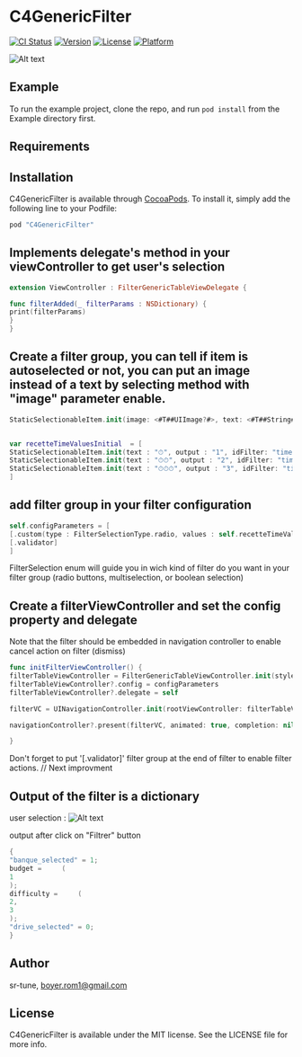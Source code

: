# C4GenericFilter

[![CI Status](http://img.shields.io/travis/sr-tune/C4GenericFilter.svg?style=flat)](https://travis-ci.org/sr-tune/C4GenericFilter)
[![Version](https://img.shields.io/cocoapods/v/C4GenericFilter.svg?style=flat)](http://cocoapods.org/pods/C4GenericFilter)
[![License](https://img.shields.io/cocoapods/l/C4GenericFilter.svg?style=flat)](http://cocoapods.org/pods/C4GenericFilter)
[![Platform](https://img.shields.io/cocoapods/p/C4GenericFilter.svg?style=flat)](http://cocoapods.org/pods/C4GenericFilter)

![Alt text](https://user-images.githubusercontent.com/1142694/29366641-d881d1dc-829a-11e7-986b-7e35046f24e5.png?raw=true "Filter in action")

## Example

To run the example project, clone the repo, and run `pod install` from the Example directory first.

## Requirements



## Installation

C4GenericFilter is available through [CocoaPods](http://cocoapods.org). To install
it, simply add the following line to your Podfile:

```ruby
pod "C4GenericFilter"
```

## Implements delegate's method in your viewController to get user's selection 

```swift
extension ViewController : FilterGenericTableViewDelegate {

func filterAdded(_ filterParams : NSDictionary) {
print(filterParams)
}
}
```

## Create a filter group, you can tell if item is autoselected or not, you can put an image instead of a text by selecting method with "image" parameter enable.



```swift
StaticSelectionableItem.init(image: <#T##UIImage?#>, text: <#T##String#>, output: <#T##String#>, idFilter: <#T##String#>, selected: <#T##Bool#>)


var recetteTimeValuesInitial  = [
StaticSelectionableItem.init(text : "⏱", output : "1", idFilter: "timer", selected: false),
StaticSelectionableItem.init(text : "⏱⏱", output : "2", idFilter: "timer", selected: true),
StaticSelectionableItem.init(text : "⏱⏱⏱", output : "3", idFilter: "timer", selected: false)
]
```

## add filter group in your filter configuration

```swift
self.configParameters = [
[.custom(type : FilterSelectionType.radio, values : self.recetteTimeValuesInitial, title : "temps de préparation")],
[.validator]
]
```
FilterSelection enum will guide you in wich kind of filter do you want in your filter group (radio buttons, multiselection, or boolean selection)

## Create a filterViewController and set the config property and delegate

Note that the filter should be embedded in navigation controller to enable cancel action on filter (dismiss)

```swift
func initFilterViewController() {
filterTableViewController = FilterGenericTableViewController.init(style : UITableViewStyle.grouped)
filterTableViewController?.config = configParameters
filterTableViewController?.delegate = self

filterVC = UINavigationController.init(rootViewController: filterTableViewController!)

navigationController?.present(filterVC, animated: true, completion: nil)

}
```

Don't forget to put '[.validator]' filter group at the end of filter to enable filter actions. // Next improvment


## Output of the filter is a dictionary


user selection :
![Alt text](https://user-images.githubusercontent.com/1142694/29367963-b6f4fcd4-829e-11e7-81c5-299a1a8fb5c3.png?raw=true "Filter in action")


output after click on "Filtrer" button
```swift
{
"banque_selected" = 1;
budget =     (
1
);
difficulty =     (
2,
3
);
"drive_selected" = 0;
}
```

## Author

sr-tune, boyer.rom1@gmail.com

## License

C4GenericFilter is available under the MIT license. See the LICENSE file for more info.
